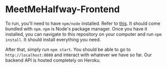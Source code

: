 # MeetMeHalfway-Frontend

To run, you'll need to have `npm/node` installed. Refer to [this](https://nodejs.org/en/). It should come bundled with `npm`. `npm` is Node's package manager. Once you have it installed, you can navigate to this repository on your computer and run `npm install`. It should install everything you need.

After that, simply run `npm start`. You should be able to go to `http://localhost:8080` and interact with whatever we have so far. Our backend API is hosted completely on Heroku.
